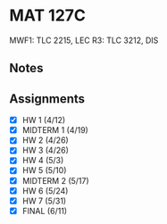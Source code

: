 # MAT 127C
MWF1: TLC 2215, LEC
R3: TLC 3212, DIS
## Notes
## Assignments
- [x] HW 1 (4/12)
- [x] MIDTERM 1 (4/19)
- [x] HW 2 (4/26)
- [x] HW 3 (4/26)
- [x] HW 4 (5/3)
- [x] HW 5 (5/10)
- [x] MIDTERM 2 (5/17)
- [x] HW 6 (5/24)
- [x] HW 7 (5/31)
- [x] FINAL (6/11)